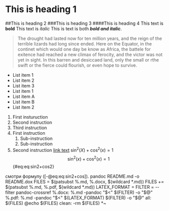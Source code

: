 # This is heading 1
##This is heading 2
###This is heading 3
####This is heading 4
This text is **bold**
This text is *italic*
This is text is both ***bold and italic***.
>The drought had lasted now for ten million years, and the reign of the terrible lizards had long since ended. Here on the Equator, in the continet which would one day be know as Africa, the battele for exitence had reached a new climax of ferocity, and the victor was not yet in sight. In this barren and desiccaed land, only the small or rthe swift or the fierce could flourish, or even hope to survive.
- List item 1
- List item 2
- List item 3
- List item 1
 - List item A
 - List item B
- List item 2
1. First insturuction
1. Second instruction
1. Third instruction
1. First instruction
   1. Sub-instruction
   1. Sub-instruction
1. Second instruction
[link text](ahmed.md)
$\sin^2 (X) + \cos^2 (x) = 1$
$$
\sin^2 (x) + \cos^2 (x) = 1
$$ {#eq:eq:sin2+cos2}

смотри формулу ([-@eq:eq:sin2+cos]).
pandoc README.md -o README.dox
FILES = $(patsubst %.md, %.docx, $(wildcard *.md)) FILES += $(patsubst %.md, %.pdf, $(wildcard *.md))
LATEX_FORMAT =
FILTER = --filter pandoc-crossref
%.docx: %.md
    -pandoc "$<" $(FILTER) -o "$@"
%.pdf: %.md
    -pandoc "$<" $(LATEX_FORMAT) $(FILTER) -o "$@"
all: $(FILES)
    @echo $(FILES)
clean:
    -rm $(FILES) *~
